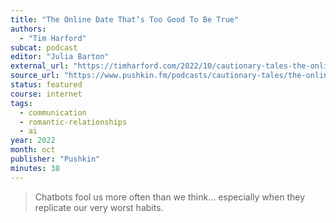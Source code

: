 ```yaml
---
title: "The Online Date That’s Too Good To Be True"
authors:
  - "Tim Harford"
subcat: podcast
editor: "Julia Barton"
external_url: "https://timharford.com/2022/10/cautionary-tales-the-online-date-thats-too-good-to-be-true/"
source_url: "https://www.pushkin.fm/podcasts/cautionary-tales/the-online-date-thats-too-good-to-be-true"
status: featured
course: internet
tags:
  - communication
  - romantic-relationships
  - ai
year: 2022
month: oct
publisher: "Pushkin"
minutes: 38
---
```


> Chatbots fool us more often than we think... especially when they replicate our very worst habits.
